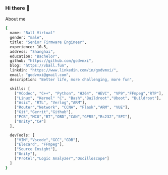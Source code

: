 ### Hi there 👋

About me
```bash
{
  name: "Ball Virtual"
  gender: "male",
  title: "Senior Firmware Engineer",
  experience: 10.5,
  address: "Shanghai",
  education: "Bachelor",
  github: "https://github.com/godvmxi",
  blog: "https://vball.fun",
  linkdin: "https://www.linkedin.com/in/godvmxi/",
  email: "godvmxi@gmail.com",
  description: "Better life, more challenging, more fun",

  skills: [
    ["VCodec", "C++", "Python", "H264", "HEVC", "VP9","FFmpeg","RTP"],
    ["Linux", "Kernel" "C", "Bash","Buildroot","Uboot", "Buildroot"],
    ["Asic", "RTL", "Verlog","ARM"],
    ["Router","Network", "CCNA", "Flask","ARM", "VUE"],
    ["Git","Gerrit","Github"],
    ["PCB","MCU","BT","OBD","CAN","GPRS","Rs232","SPI"],
    ["Unity","C#"]
  ],

  devTools: [
    ["VIM","Vscode","GCC","GDB"],
    ["Elecard", "FFmpeg"],
    ["Source Insight"],
    ["Unity"],
    ["Protel","Logic Analyzer","Oscilloscope"]
  ]
}
```
<!--
**godvmxi/godvmxi** is a ✨ _special_ ✨ repository because its `README.md` (this file) appears on your GitHub profile.

Here are some ideas to get you started:

- 🔭 I’m currently working on ...
- 🌱 I’m currently learning ...
- 👯 I’m looking to collaborate on ...
- 🤔 I’m looking for help with ...
- 💬 Ask me about ...
- 📫 How to reach me: ...
- 😄 Pronouns: ...
- ⚡ Fun fact: ...
-->
